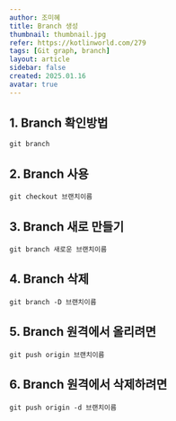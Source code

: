 ```yaml
---
author: 조미혜
title: Branch 생성
thumbnail: thumbnail.jpg
refer: https://kotlinworld.com/279
tags: [Git graph, branch]
layout: article
sidebar: false
created: 2025.01.16
avatar: true
---
```


## 1. Branch 확인방법

```
git branch
```

## 2. Branch 사용

```
git checkout 브랜치이름
```

## 3. Branch 새로 만들기

```
git branch 새로운 브랜치이름
```

## 4. Branch 삭제

```
git branch -D 브랜치이름
```

## 5. Branch 원격에서 올리려면

```
git push origin 브랜치이름
```

## 6. Branch 원격에서 삭제하려면

```
git push origin -d 브랜치이름
```
